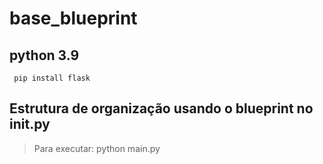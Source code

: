 # base_blueprint

## python 3.9

```
 pip install flask
```

## Estrutura de organização usando o blueprint no __init__.py

> Para executar: python main.py
